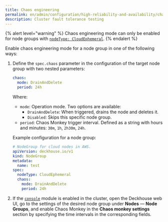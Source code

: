 ```yaml
---
title: Chaos engineering
permalink: en/admin/configuration/high-reliability-and-availability/chaos-engineering.html
description: Cluster fault tolerance testing
---
```


{% alert level="warning" %}
Chaos engineering mode can only be enabled for node groups with [`nodeType: CloudEphemeral`](/modules/node-manager/cr.html#nodegroup-v1-spec-nodetype).
{% endalert %}

Enable chaos engineering mode for a node group in one of the following ways:

1. Define the `spec.chaos` parameter in the configuration of the target node group with two nested parameters:

   ```yaml
   chaos:
     mode: DrainAndDelete
     period: 24h
   ```

   Where:

   - `mode`: Operation mode. Two options are available:
     - `DrainAndDelete`: When triggered, drains the node and deletes it.
     - `Disabled`: Skips this specific node group.
   - `period`: Chaos Monkey trigger interval. Defined as a string with hours and minutes: `30m`, `1h`, `2h30m`, `24h`.

   Example configuration for a node group:

   ```yaml
   # NodeGroup for cloud nodes in AWS.
   apiVersion: deckhouse.io/v1
   kind: NodeGroup
   metadata:
     name: test
   spec:
     nodeType: CloudEphemeral
     chaos:
       mode: DrainAndDelete
       period: 24h
   ```

1. If the [`console`](/modules/console) module is enabled in the cluster,
  open the Deckhouse web UI, go to the settings of the desired node group under **Nodes** — **Node Groups**,
  and enable Chaos Monkey in the **Chaos monkey settings** section
  by specifying the time intervals in the corresponding fields.
